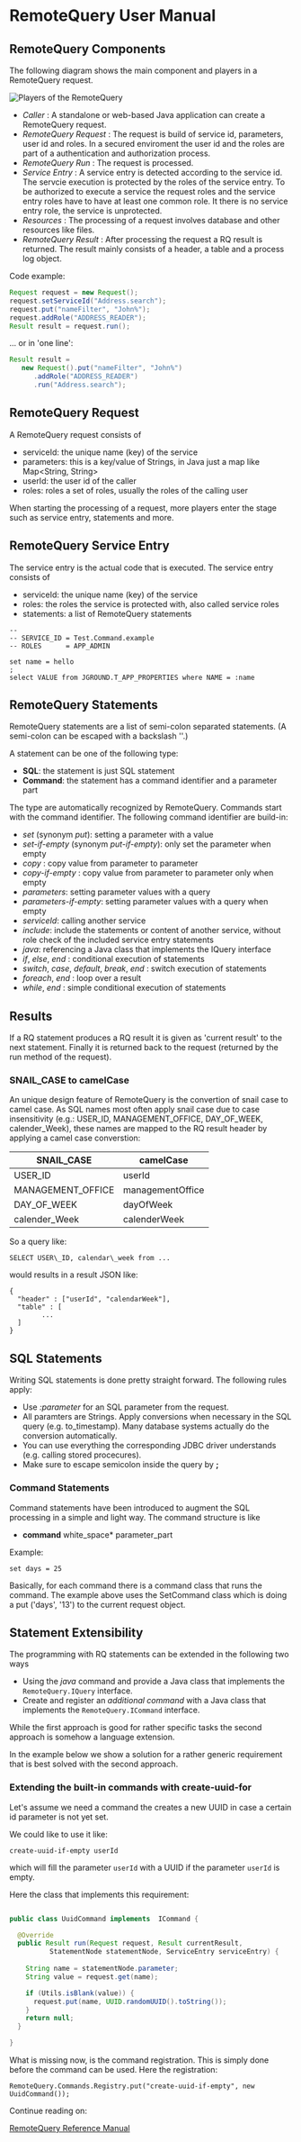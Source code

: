 # RemoteQuery User Manual

## RemoteQuery Components

The following diagram shows the main component and players in a RemoteQuery request.

![Players of the RemoteQuery](https://docs.google.com/drawings/d/e/2PACX-1vSe5Eh_cRISGGNsO2fOIHZ29ol4Pksf60_jdGR-n13sZMXS8vUKdR9QhGhMdd7aQojkt5NIcGKKV08E/pub?w=960&amp;h=720)


- *Caller* : A standalone or web-based Java application can create a RemoteQuery request.
- *RemoteQuery Request* : The request is build of service id, parameters, user id and roles. In a secured enviroment the user id and the roles are part of a authentication and authorization process.
- *RemoteQuery Run* : The request is processed.
- *Service Entry* : A service entry is detected according to the service id. The servcie execution is protected by the roles of the service entry. To be authorized to execute a service the request roles and the service entry roles have to have at least one common role. It there is no service entry role, the service is unprotected.
- *Resources* : The processing of a request involves database and other resources like files.
- *RemoteQuery Result* : After processing the request a RQ result is returned. The result mainly consists of a header, a table and a process log object.  


Code example:

```java
Request request = new Request();
request.setServiceId("Address.search");
request.put("nameFilter", "John%");
request.addRole("ADDRESS_READER");
Result result = request.run();
```

... or in 'one line': 

```java
Result result = 
   new Request().put("nameFilter", "John%")
      .addRole("ADDRESS_READER")
      .run("Address.search");
```


## RemoteQuery Request

A RemoteQuery request consists of

- serviceId:  the unique name (key) of the service
- parameters: this is a key/value of Strings, in Java just a map like Map<String, String>
- userId: the user id of the caller
- roles: roles a set of roles, usually the roles of the calling user



When starting the processing of a request, more players enter the stage such as service entry, statements and more.

## RemoteQuery Service Entry

The service entry is the actual code that is executed. The service entry consists of

- serviceId: the unique name (key) of the service
- roles: the roles the service is protected with, also called service roles
- statements: a list of RemoteQuery statements

```
--
-- SERVICE_ID = Test.Command.example
-- ROLES      = APP_ADMIN

set name = hello
;
select VALUE from JGROUND.T_APP_PROPERTIES where NAME = :name
```


## RemoteQuery Statements


RemoteQuery statements are a list of semi-colon separated statements.
(A semi-colon can be escaped with a backslash '\'.)


A statement can be one of the following type:

- **SQL**: the statement is just SQL statement
- **Command**: the statement has a command identifier and a parameter part

The type are automatically recognized by RemoteQuery. Commands start with the command identifier. The following command identifier are build-in:

- *set* (synonym *put*): setting a parameter with a value
- *set-if-empty* (synonym *put-if-empty*): only set the parameter when empty
- *copy* : copy value from parameter to parameter
- *copy-if-empty* :  copy value from parameter to parameter only when empty
- *parameters*: setting parameter values with a query
- *parameters-if-empty*: setting parameter values with a query when empty
- *serviceId*: calling another service
- *include*: include the statements or content of another service, without role check of the included service entry statements
- *java*: referencing a Java class that implements the IQuery interface
- *if*, *else*, *end*  :  conditional execution of statements
- *switch*, *case*, *default*, *break*, *end*  : switch execution of statements
- *foreach*, *end*  :  loop over a result
- *while*, *end*  : simple conditional execution of statements


## Results

If a RQ statement produces a RQ result it is given as 'current result' to the next statement. Finally it is returned back to the request (returned by the run method of the request).

### SNAIL_CASE to camelCase

An unique design feature of RemoteQuery is the convertion of snail case to camel case.
As SQL names most often apply snail case due to case insensitivity (e.g.: USER\_ID, MANAGEMENT\_OFFICE, DAY\_OF\_WEEK, calender_Week), these names are mapped to the RQ result header by applying a camel case converstion:

SNAIL_CASE | camelCase|
--- | ---
USER\_ID|userId
MANAGEMENT\_OFFICE | managementOffice
DAY\_OF\_WEEK | dayOfWeek
calender\_Week |calenderWeek

So a query like:

```
SELECT USER\_ID, calendar\_week from ...
```

would results in a result JSON like:

```
{
  "header" : ["userId", "calendarWeek"],
  "table" : [
        ...
  ]
}
```









## SQL Statements

Writing SQL statements is done pretty straight forward. The following rules apply:

- Use *:parameter* for an SQL parameter from the request. 
- All paramters are Strings. Apply conversions when necessary in the SQL query (e.g. to_timestamp). Many database systems actually do the conversion automatically.
- You can use everything the corresponding JDBC driver understands (e.g. calling stored procecures).
- Make sure to escape semicolon inside the query  by **\;**


### Command Statements

Command statements have been introduced to augment the SQL processing in a simple and light way. The command structure is like

- **command** white_space\* parameter\_part

Example:

```
set days = 25
```


Basically, for each command there is a command class that runs the command. 
The example above uses the SetCommand class which is doing a put ('days', '13') to the current request object. 





## Statement Extensibility

The programming with RQ statements can be extended in the following two ways

- Using the *java* command and provide a Java class that implements the `RemoteQuery.IQuery` interface.
- Create and register an *additional command* with a Java class that implements the `RemoteQuery.ICommand` interface.

While the first approach is good for rather specific tasks the second approach is somehow a language extension.

In the example below we show a solution for a rather generic requirement that is best solved with the second approach.


### Extending the built-in commands with create-uuid-for

Let's assume we need a command the creates a new UUID in case a certain id parameter 
is not yet set.

We could like to use it like:

```
create-uuid-if-empty userId
```

which will fill the parameter `userId` with a UUID if the parameter `userId` is empty.

Here the class that implements this requirement:


```java

public class UuidCommand implements  ICommand {

  @Override
  public Result run(Request request, Result currentResult, 
          StatementNode statementNode, ServiceEntry serviceEntry) {
    
    String name = statementNode.parameter;
    String value = request.get(name);

    if (Utils.isBlank(value)) {
      request.put(name, UUID.randomUUID().toString());
    }
    return null;
  }

}
```

What is missing now, is the command registration. This is simply done before the command can be used. Here the registration:
```
RemoteQuery.Commands.Registry.put("create-uuid-if-empty", new UuidCommand());
```



Continue reading on:

[RemoteQuery Reference Manual](reference_manual.md)








